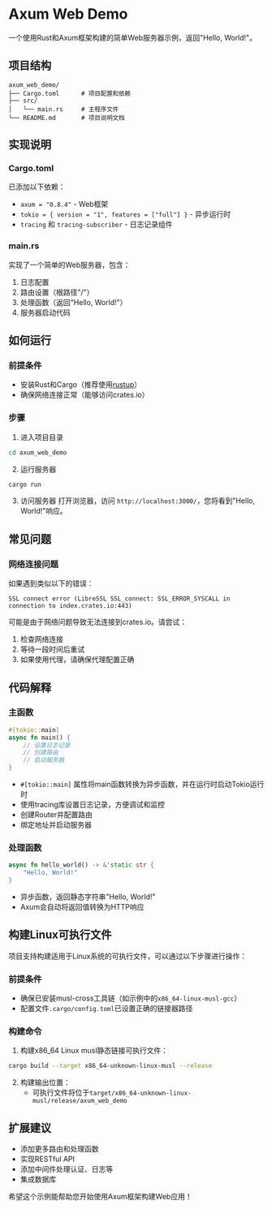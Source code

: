 # Axum Web Demo

一个使用Rust和Axum框架构建的简单Web服务器示例，返回"Hello, World!"。

## 项目结构
```
axum_web_demo/
├── Cargo.toml      # 项目配置和依赖
├── src/
│   └── main.rs     # 主程序文件
└── README.md       # 项目说明文档
```

## 实现说明

### Cargo.toml
已添加以下依赖：
- `axum = "0.8.4"` - Web框架
- `tokio = { version = "1", features = ["full"] }` - 异步运行时
- `tracing` 和 `tracing-subscriber` - 日志记录组件

### main.rs
实现了一个简单的Web服务器，包含：
1. 日志配置
2. 路由设置（根路径"/"）
3. 处理函数（返回"Hello, World!"）
4. 服务器启动代码

## 如何运行

### 前提条件
- 安装Rust和Cargo（推荐使用[rustup](https://rustup.rs/)）
- 确保网络连接正常（能够访问crates.io）

### 步骤

1. 进入项目目录
```bash
cd axum_web_demo
```

2. 运行服务器
```bash
cargo run
```

3. 访问服务器
打开浏览器，访问 `http://localhost:3000/`，您将看到"Hello, World!"响应。

## 常见问题

### 网络连接问题
如果遇到类似以下的错误：
```
SSL connect error (LibreSSL SSL_connect: SSL_ERROR_SYSCALL in connection to index.crates.io:443)
```

可能是由于网络问题导致无法连接到crates.io。请尝试：
1. 检查网络连接
2. 等待一段时间后重试
3. 如果使用代理，请确保代理配置正确

## 代码解释

### 主函数
```rust
#[tokio::main]
async fn main() {
    // 设置日志记录
    // 创建路由
    // 启动服务器
}
```
- `#[tokio::main]` 属性将main函数转换为异步函数，并在运行时启动Tokio运行时
- 使用tracing库设置日志记录，方便调试和监控
- 创建Router并配置路由
- 绑定地址并启动服务器

### 处理函数
```rust
async fn hello_world() -> &'static str {
    "Hello, World!"
}
```
- 异步函数，返回静态字符串"Hello, World!"
- Axum会自动将返回值转换为HTTP响应

## 构建Linux可执行文件

项目支持构建适用于Linux系统的可执行文件，可以通过以下步骤进行操作：

### 前提条件
- 确保已安装musl-cross工具链（如示例中的`x86_64-linux-musl-gcc`）
- 配置文件`.cargo/config.toml`已设置正确的链接器路径

### 构建命令

1. 构建x86_64 Linux musl静态链接可执行文件：
```bash
cargo build --target x86_64-unknown-linux-musl --release
```

2. 构建输出位置：
   - 可执行文件将位于`target/x86_64-unknown-linux-musl/release/axum_web_demo`

## 扩展建议
- 添加更多路由和处理函数
- 实现RESTful API
- 添加中间件处理认证、日志等
- 集成数据库

希望这个示例能帮助您开始使用Axum框架构建Web应用！